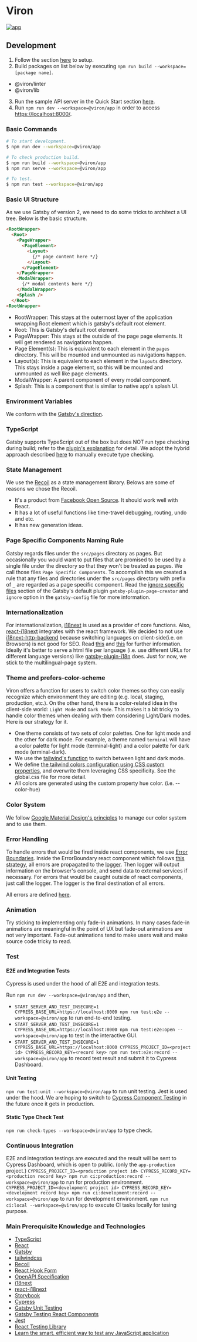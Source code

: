 # Viron

[![app](https://img.shields.io/endpoint?url=https://dashboard.cypress.io/badge/simple/s6jfta&style=for-the-badge&logo=cypress)](https://dashboard.cypress.io/projects/s6jfta/runs)

## Development

1. Follow the section [here](../../CONTRIBUTING.md#code-contribution) to setup.
2. Build packages on list below by executing `npm run build --workspace=[package name]`.

- @viron/linter
- @viron/lib

3. Run the sample API server in the Quick Start section [here](../../example/nodejs/README.md#quick-start).
4. Run `npm run dev --workspace=@viron/app` in order to access [https://localhost:8000/](https://localhost:8000/).

### Basic Commands

```sh
# To start development.
$ npm run dev --workspace=@viron/app

# To check production build.
$ npm run build --workspace=@viron/app
$ npm run serve --workspace=@viron/app

# To test.
$ npm run test --workspace=@viron/app
```

### Basic UI Structure

As we use Gatsby of version 2, we need to do some tricks to architect a UI tree. Below is the basic structure.

```html
<RootWrapper>
  <Root>
    <PageWrapper>
      <PageElement>
        <Layout>
          {/* page content here */}
        </Layout>
      </PageElement>
    </PageWrapper>
    <ModalWrapper>
      {/* modal contents here */}
    </ModalWrapper>
    <Splash />
  </Root>
<RootWrapper>
```

- RootWrapper: This stays at the outermost layer of the application wrapping Root element which is gatsby's default root element.
- Root: This is Gatsby's default root element.
- PageWrapper: This stays at the outside of the page page elements. It will get rendered as navigations happen.
- Page Element(s): This is equivalent to each element in the `pages` directory. This will be mounted and unmounted as navigations happen.
- Layout(s): This is equivalent to each element in the `layouts` directory. This stays inside a page element, so this will be mounted and unmounted as well like page elements.
- ModalWrapper: A parent component of every modal component.
- Splash: This is a component that is similar to native app's splash UI.

### Environment Variables

We conform with the [Gatsby's direction](https://www.gatsbyjs.com/docs/how-to/local-development/environment-variables/).

### TypeScript

Gatsby supports TypeScript out of the box but does NOT run type checking during build; refer to the [plugin's explanation](https://github.com/gatsbyjs/gatsby/tree/master/packages/gatsby-plugin-typescript) for detail. We adopt the hybrid approach described [here](https://www.typescriptlang.org/docs/handbook/babel-with-typescript.html#babel-for-transpiling-tsc-for-types) to manually execute type checking.

### State Management

We use the [Recoil](https://recoiljs.org/) as a state management library. Belows are some of reasons we chose the Recoil.

- It's a product from [Facebook Open Source](https://opensource.facebook.com/). It should work well with React.
- It has a lot of useful functions like time-travel debugging, routing, undo and etc.
- It has new generation ideas.

### Page Specific Components Naming Rule

Gatsby regards files under the `src/pages` directory as pages. But occasionally you would want to put files that are promised to be used by a single file under the directory so that they won't be treated as pages. We call those files `Page Specific Components`.
To accomplish this we created a rule that any files and directories under the `src/pages` directory with prefix of `_` are regarded as a page specific component. Read the [ignore specific files](https://www.gatsbyjs.com/plugins/gatsby-plugin-page-creator/?=#ignoring-specific-files) section of the Gatsby's default plugin `gatsby-plugin-page-creator` and `ignore` option in the `gatsby-config` file for more information.

### Internationalization

For internationalization, [i18next](https://www.i18next.com/) is used as a provider of core functions. Also, [react-i18next](https://react.i18next.com/) integrates with the react framework.
We decided to not use [i18next-http-backend](https://github.com/i18next/i18next-http-backend) because switching languages on client-side(i.e. on Browsers) is not good for SEO. Read [this](https://developers.google.com/search/docs/advanced/crawling/managing-multi-regional-sites?hl=en&ref_topic=2370587&visit_id=637521501660173954-3611086595&rd=1) and [this](https://itnext.io/techniques-approaches-for-multi-language-gatsby-apps-8ba13ff433c5) for further information.
Ideally it's better to serve a html file per language (i.e. use different URLs for different language versions) like [gatsby-plugin-i18n](https://github.com/angeloocana/gatsby-plugin-i18n) does. Just for now, we stick to the multilingual-page system.

### Theme and prefers-color-scheme

Viron offers a function for users to switch color themes so they can easily recognize which environment they are editing (e.g. local, staging, production, etc.). On the other hand, there is a color-related idea in the client-side world: `Light Mode` and `Dark Mode`. This makes it a bit tricky to handle color themes when dealing with them considering Light/Dark modes. Here is our strategy for it.

- One theme consists of two sets of color palettes. One for light mode and the other for dark mode. For example, a theme named `terminal` will have a color palette for light mode (terminal-light) and a color palette for dark mode (erminal-dark).
- We use the [tailwind's function](https://tailwindcss.com/docs/dark-mode) to switch between light and dark mode.
- We define [the tailwind colors configuration using CSS custom properties](https://tailwindcss.com/docs/customizing-colors#naming-your-colors), and overwrite them leveraging CSS specificity. See the global.css file for more detail.
- All colors are generated using the custom property hue color. (i.e. --color-hue)

### Color System

We follow [Google Material Design's principles](https://material.io/design/color/dark-theme.html) to manage our color system and to use them.

### Error Handling

To handle errors that would be fired inside react components, we use [Error Boundaries](https://reactjs.org/docs/error-boundaries.html). Inside the ErrorBoundary react component which follows [this strategy](https://dev.to/dinhhuyams/react-error-boundary-surviving-through-pandemic-2pl9), all errors are propagated to the [logger](./src/utils/logger/index.ts). Then logger will output information on the browser's console, and send data to external services if necessary. For errors that would be caught outside of react components, just call the logger. The logger is the final destination of all errors.

All errors are defined [here](./src/errors/index.ts).

### Animation

Try sticking to implementing only fade-in animations. In many cases fade-in animations are meaningful in the point of UX but fade-out animations are not very important. Fade-out animations tend to make users wait and make source code tricky to read.

### Test

#### E2E and Integration Tests

Cypress is used under the hood of all E2E and integration tests.

Run `npm run dev --workspace=@viron/app` and then,

- `START_SERVER_AND_TEST_INSECURE=1 CYPRESS_BASE_URL=https://localhost:8000 npm run test:e2e --workspace=@viron/app` to run end-to-end testing.
- `START_SERVER_AND_TEST_INSECURE=1 CYPRESS_BASE_URL=https://localhost:8000 npm run test:e2e:open --workspace=@viron/app` to test in the interactive GUI.
- `START_SERVER_AND_TEST_INSECURE=1 CYPRESS_BASE_URL=https://localhost:8000 CYPRESS_PROJECT_ID=<project id> CYPRESS_RECORD_KEY=<record key> npm run test:e2e:record --workspace=@viron/app` to record test result and submit it to Cypress Dashboard.

#### Unit Testing

`npm run test:unit --workspace=@viron/app` to run unit testing. Jest is used under the hood.
We are hoping to switch to [Cypress Component Testing](https://docs.cypress.io/guides/component-testing/introduction#What-is-Component-Testing) in the future once it gets in production.

#### Static Type Check Test

`npm run check-types --workspace=@viron/app` to type check.

### Continuous Integration

E2E and integration testings are executed and the result will be sent to Cypress Dashboard, which is open to public. (only the `app-production` project.)
`CYPRESS_PROJECT_ID=<production project id> CYPRESS_RECORD_KEY=<production record key> npm run ci:production:record --workspace=@viron/app` to run for production environment.
`CYPRESS_PROJECT_ID=<development project id> CYPRESS_RECORD_KEY=<development record key> npm run ci:development:record --workspace=@viron/app` to run for development environment.
`npm run ci:local --workspace=@viron/app` to execute CI tasks locally for tesing purpose.

### Main Prerequisite Knowledge and Technologies

- [TypeScript](https://www.typescriptlang.org/)
- [React](https://reactjs.org/)
- [Gatsby](https://www.gatsbyjs.com/)
- [tailwindcss](https://tailwindcss.com/)
- [Recoil](https://recoiljs.org/)
- [React Hook Form](https://react-hook-form.com/)
- [OpenAPI Specification](https://swagger.io/specification/)
- [i18next](https://www.i18next.com/)
- [react-i18next](https://react.i18next.com/)
- [Storybook](https://storybook.js.org/)
- [Cypress](https://www.cypress.io/)
- [Gatsby Unit Testing](https://www.gatsbyjs.com/docs/how-to/testing/unit-testing/)
- [Gatsby Testing React Components](https://www.gatsbyjs.com/docs/how-to/testing/testing-react-components/)
- [Jest](https://jestjs.io/)
- [React Testing Library](https://testing-library.com/docs/react-testing-library/intro)
- [Learn the smart, efficient way to test any JavaScript application](https://testingjavascript.com/)
